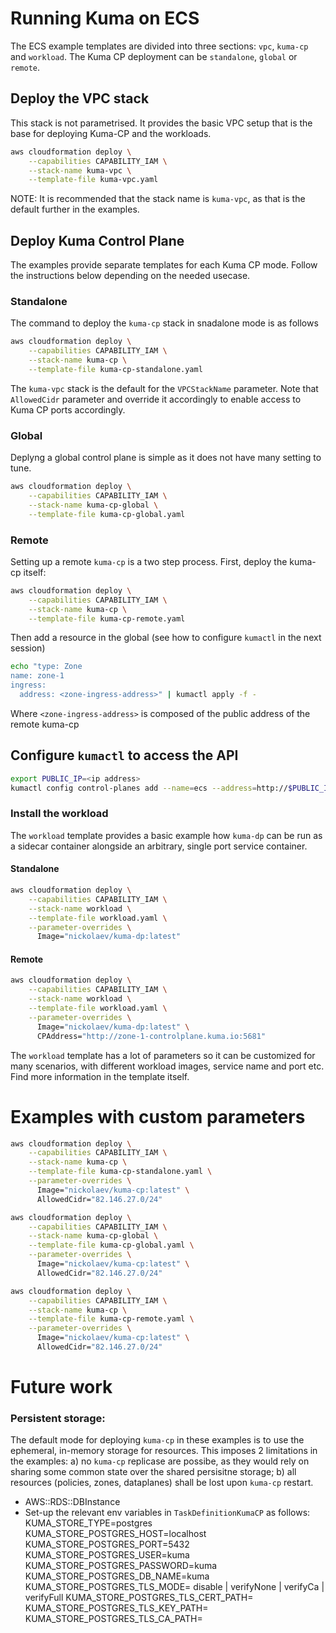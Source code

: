 # Running Kuma on ECS

The ECS example templates are divided into three sections: `vpc`, `kuma-cp` and `workload`. The Kuma CP deployment can be `standalone`, `global` or `remote`. 

## Deploy the VPC stack

This stack is not parametrised. It provides the basic VPC setup that is the base for deploying Kuma-CP and the workloads.

```bash
aws cloudformation deploy \
    --capabilities CAPABILITY_IAM \
    --stack-name kuma-vpc \
    --template-file kuma-vpc.yaml
```

NOTE: It is recommended that the stack name is `kuma-vpc`, as that is the default further in the examples.

## Deploy Kuma Control Plane

The examples provide separate templates for each Kuma CP mode. Follow the instructions below depending on the needed usecase.

### Standalone
The command to deploy the `kuma-cp` stack in snadalone mode is as follows

```bash
aws cloudformation deploy \
    --capabilities CAPABILITY_IAM \
    --stack-name kuma-cp \
    --template-file kuma-cp-standalone.yaml
```

The `kuma-vpc` stack is the default for the `VPCStackName` parameter. Note that `AllowedCidr` parameter and override it accordingly to enable access to Kuma CP ports accordingly.

### Global

Deplyng a global control plane is simple as it does not have many setting to tune.

```bash
aws cloudformation deploy \
    --capabilities CAPABILITY_IAM \
    --stack-name kuma-cp-global \
    --template-file kuma-cp-global.yaml
```


### Remote

Setting up a remote `kuma-cp` is a two step process. First, deploy the kuma-cp itself:

```bash
aws cloudformation deploy \
    --capabilities CAPABILITY_IAM \
    --stack-name kuma-cp \
    --template-file kuma-cp-remote.yaml
```

Then add a resource in the global (see how to configure `kumactl` in the next session)

```bash
echo "type: Zone
name: zone-1
ingress:
  address: <zone-ingress-address>" | kumactl apply -f -
```

Where `<zone-ingress-address>` is composed of the public address of the remote kuma-cp


## Configure `kumactl` to access the API 

```bash
export PUBLIC_IP=<ip address>
kumactl config control-planes add --name=ecs --address=http://$PUBLIC_IP:5681 --overwrite
```

### Install the workload


The `workload` template provides a basic example how `kuma-dp` can be run as a sidecar container alongside an arbitrary, single port service container.

#### Standalone
```bash
aws cloudformation deploy \
    --capabilities CAPABILITY_IAM \
    --stack-name workload \
    --template-file workload.yaml \
    --parameter-overrides \
      Image="nickolaev/kuma-dp:latest"
```

#### Remote
```bash
aws cloudformation deploy \
    --capabilities CAPABILITY_IAM \
    --stack-name workload \
    --template-file workload.yaml \
    --parameter-overrides \
      Image="nickolaev/kuma-dp:latest" \
      CPAddress="http://zone-1-controlplane.kuma.io:5681"
```

The `workload` template has a lot of parameters so it can be customized for many scenarios, with different workload images, service name and port etc. Find more information in the template itself.

# Examples with custom parameters

```bash
aws cloudformation deploy \
    --capabilities CAPABILITY_IAM \
    --stack-name kuma-cp \
    --template-file kuma-cp-standalone.yaml \
    --parameter-overrides \
      Image="nickolaev/kuma-cp:latest" \
      AllowedCidr="82.146.27.0/24"
```

```bash
aws cloudformation deploy \
    --capabilities CAPABILITY_IAM \
    --stack-name kuma-cp-global \
    --template-file kuma-cp-global.yaml \
    --parameter-overrides \
      Image="nickolaev/kuma-cp:latest" \
      AllowedCidr="82.146.27.0/24"
```

```bash
aws cloudformation deploy \
    --capabilities CAPABILITY_IAM \
    --stack-name kuma-cp \
    --template-file kuma-cp-remote.yaml \
    --parameter-overrides \
      Image="nickolaev/kuma-cp:latest" \
      AllowedCidr="82.146.27.0/24"
```

# Future work

### Persistent storage:

The default mode for deploying `kuma-cp` in these examples is to use the ephemeral, in-memory storage for resources. This imposes 2 limitations in the examples: a) no `kuma-cp` replicase are possibe, as they would rely on sharing some common state over the shared persisitne storage; b) all resources (policies, zones, dataplanes) shall be lost upon `kuma-cp` restart.

 * AWS::RDS::DBInstance
 * Set-up the relevant env variables in `TaskDefinitionKumaCP` as follows:
    	KUMA_STORE_TYPE=postgres
    	KUMA_STORE_POSTGRES_HOST=localhost
    	KUMA_STORE_POSTGRES_PORT=5432
    	KUMA_STORE_POSTGRES_USER=kuma
    	KUMA_STORE_POSTGRES_PASSWORD=kuma
    	KUMA_STORE_POSTGRES_DB_NAME=kuma 
    	KUMA_STORE_POSTGRES_TLS_MODE= disable | verifyNone | verifyCa | verifyFull
    	KUMA_STORE_POSTGRES_TLS_CERT_PATH=
    	KUMA_STORE_POSTGRES_TLS_KEY_PATH=
    	KUMA_STORE_POSTGRES_TLS_CA_PATH=


